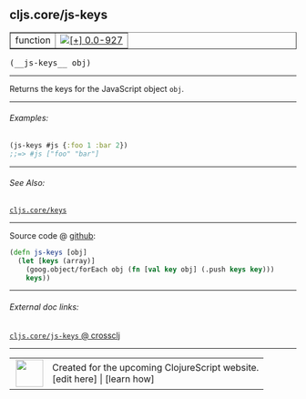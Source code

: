 ## cljs.core/js-keys



 <table border="1">
<tr>
<td>function</td>
<td><a href="https://github.com/cljsinfo/cljs-api-docs/tree/0.0-927"><img valign="middle" alt="[+] 0.0-927" title="Added in 0.0-927" src="https://img.shields.io/badge/+-0.0--927-lightgrey.svg"></a> </td>
</tr>
</table>


 <samp>
(__js-keys__ obj)<br>
</samp>

---

Returns the keys for the JavaScript object `obj`.



---

###### Examples:

```clj
(js-keys #js {:foo 1 :bar 2})
;;=> #js ["foo" "bar"]
```



---

###### See Also:

[`cljs.core/keys`](../cljs.core/keys.md)<br>

---




Source code @ [github](https://github.com/clojure/clojurescript/blob/r1211/src/cljs/cljs/core.cljs#L779-L782):

```clj
(defn js-keys [obj]
  (let [keys (array)]
    (goog.object/forEach obj (fn [val key obj] (.push keys key)))
    keys))
```

<!--
Repo - tag - source tree - lines:

 <pre>
clojurescript @ r1211
└── src
    └── cljs
        └── cljs
            └── <ins>[core.cljs:779-782](https://github.com/clojure/clojurescript/blob/r1211/src/cljs/cljs/core.cljs#L779-L782)</ins>
</pre>

-->

---



###### External doc links:

[`cljs.core/js-keys` @ crossclj](http://crossclj.info/fun/cljs.core.cljs/js-keys.html)<br>

---

 <table>
<tr><td>
<img valign="middle" align="right" width="48px" src="http://i.imgur.com/Hi20huC.png">
</td><td>
Created for the upcoming ClojureScript website.<br>
[edit here] | [learn how]
</td></tr></table>

[edit here]:https://github.com/cljsinfo/cljs-api-docs/blob/master/cljsdoc/cljs.core/js-keys.cljsdoc
[learn how]:https://github.com/cljsinfo/cljs-api-docs/wiki/cljsdoc-files

<!--

This information was too distracting to show to readers, but I'll leave it
commented here since it is helpful to:

- pretty-print the data used to generate this document
- and show how to retrieve that data



The API data for this symbol:

```clj
{:description "Returns the keys for the JavaScript object `obj`.",
 :ns "cljs.core",
 :name "js-keys",
 :signature ["[obj]"],
 :history [["+" "0.0-927"]],
 :type "function",
 :related ["cljs.core/keys"],
 :full-name-encode "cljs.core/js-keys",
 :source {:code "(defn js-keys [obj]\n  (let [keys (array)]\n    (goog.object/forEach obj (fn [val key obj] (.push keys key)))\n    keys))",
          :title "Source code",
          :repo "clojurescript",
          :tag "r1211",
          :filename "src/cljs/cljs/core.cljs",
          :lines [779 782]},
 :examples [{:id "5dd933",
             :content "```clj\n(js-keys #js {:foo 1 :bar 2})\n;;=> #js [\"foo\" \"bar\"]\n```"}],
 :full-name "cljs.core/js-keys"}

```

Retrieve the API data for this symbol:

```clj
;; from Clojure REPL
(require '[clojure.edn :as edn])
(-> (slurp "https://raw.githubusercontent.com/cljsinfo/cljs-api-docs/catalog/cljs-api.edn")
    (edn/read-string)
    (get-in [:symbols "cljs.core/js-keys"]))
```

-->
